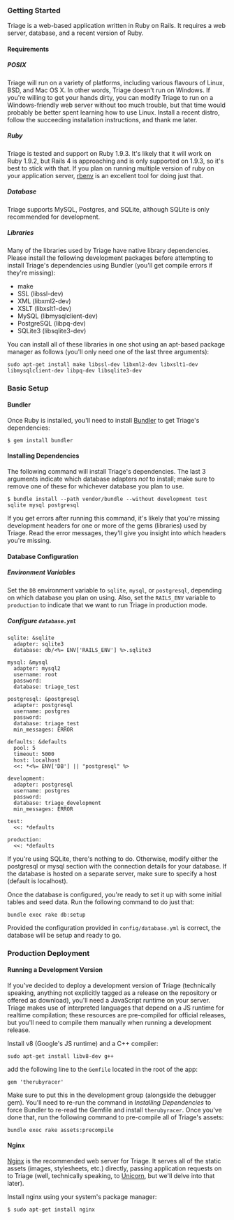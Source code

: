 ### Getting Started

Triage is a web-based application written in Ruby on Rails. It requires a web server, database, and a recent version of Ruby.

#### Requirements

##### POSIX

Triage will run on a variety of platforms, including various flavours of Linux, BSD, and Mac OS X. In other words, Triage doesn't run on Windows. If you're willing to get your hands dirty, you can modify Triage to run on a Windows-friendly web server without too much trouble, but that time would probably be better spent learning how to use Linux. Install a recent distro, follow the succeeding installation instructions, and thank me later.

##### Ruby

Triage is tested and support on Ruby 1.9.3. It's likely that it will work on Ruby 1.9.2, but Rails 4 is approaching and is only supported on 1.9.3, so it's best to stick with that. If you plan on running multiple version of ruby on your application server, [rbenv](https://github.com/sstephenson/rbenv) is an excellent tool for doing just that.

##### Database

Triage supports MySQL, Postgres, and SQLite, although SQLite is only recommended for development.

##### Libraries

Many of the libraries used by Triage have native library dependencies. Please install the following development packages before attempting to install Triage's dependencies using Bundler (you'll get compile errors if they're missing):

* make
* SSL (libssl-dev)
* XML (libxml2-dev)
* XSLT (libxslt1-dev)
* MySQL (libmysqlclient-dev)
* PostgreSQL (libpq-dev)
* SQLite3 (libsqlite3-dev)

You can install all of these libraries in one shot using an apt-based package manager as follows (you'll only need one of the last three arguments):

`sudo apt-get install make libssl-dev libxml2-dev libxslt1-dev libmysqlclient-dev libpq-dev libsqlite3-dev`

### Basic Setup

#### Bundler

Once Ruby is installed, you'll need to install [Bundler](gembundler.com) to get Triage's dependencies:

    $ gem install bundler

#### Installing Dependencies

The following command will install Triage's dependencies. The last 3 arguments indicate which database adapters _not_ to install; make sure to remove one of these for whichever database you plan to use.

    $ bundle install --path vendor/bundle --without development test sqlite mysql postgresql

If you get errors after running this command, it's likely that you're missing development headers for one or more of the gems (libraries) used by Triage. Read the error messages, they'll give you insight into which headers you're missing.

#### Database Configuration

##### Environment Variables

Set the `DB` environment variable to `sqlite`, `mysql`, or `postgresql`, depending on which database you plan on using. Also, set the `RAILS_ENV` variable to `production` to indicate that we want to run Triage in production mode.

##### Configure `database.yml`

    sqlite: &sqlite
      adapter: sqlite3
      database: db/<%= ENV['RAILS_ENV'] %>.sqlite3

    mysql: &mysql
      adapter: mysql2
      username: root
      password:
      database: triage_test

    postgresql: &postgresql
      adapter: postgresql
      username: postgres
      password:
      database: triage_test
      min_messages: ERROR

    defaults: &defaults
      pool: 5
      timeout: 5000
      host: localhost
      <<: *<%= ENV['DB'] || "postgresql" %>

    development:
      adapter: postgresql
      username: postgres
      password:
      database: triage_development
      min_messages: ERROR

    test:
      <<: *defaults

    production:
      <<: *defaults

If you're using SQLite, there's nothing to do. Otherwise, modify either the postgresql or mysql section with the connection details for your database. If the database is hosted on a separate server, make sure to specify a host (default is localhost).

Once the database is configured, you're ready to set it up with some initial tables and seed data. Run the following command to do just that:

    bundle exec rake db:setup

Provided the configuration provided in `config/database.yml` is correct, the database will be setup and ready to go.

### Production Deployment

#### Running a Development Version

If you've decided to deploy a development version of Triage (technically speaking, anything not explicitly tagged as a release on the repository or offered as download), you'll need a JavaScript runtime on your server. Triage makes use of interpreted languages that depend on a JS runtime for realtime compilation; these resources are pre-compiled for official releases, but you'll need to compile them manually when running a development release.

Install v8 (Google's JS runtime) and a C++ compiler:

    sudo apt-get install libv8-dev g++

add the following line to the `Gemfile` located in the root of the app:

    gem 'therubyracer'

Make sure to put this in the development group (alongside the debugger gem). You'll need to re-run the command in _Installing Dependencies_ to force Bundler to re-read the Gemfile and install `therubyracer`. Once you've done that, run the following command to pre-compile all of Triage's assets:

    bundle exec rake assets:precompile

#### Nginx

[Nginx](http://nginx.org) is the recommended web server for Triage. It serves all of the static assets (images, stylesheets, etc.) directly, passing application requests on to Triage (well, technically speaking, to [Unicorn](http://unicorn.bogomips.org/), but we'll delve into that later).

Install nginx using your system's package manager:

    $ sudo apt-get install nginx
